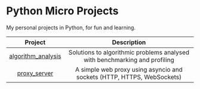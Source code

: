 # Python Micro Projects

My personal projects in Python, for fun and learning.

|                  Project                 |                                 Description                                |
|:----------------------------------------:|:--------------------------------------------------------------------------:|
| [algorithm_analysis](algorithm_analysis) | Solutions to algorithmic problems analysed with benchmarking and profiling |
| [proxy_server](proxy_server)             | A simple web proxy using asyncio and sockets (HTTP, HTTPS, WebSockets)     |
